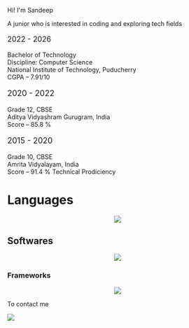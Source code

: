 
<h bold >Hi! I'm Sandeep</h1>
      <p>A junior who is interested in coding and exploring  tech fields </p>

<p style="font-size: larger;" >2022 - 2026</p>
         Bachelor of Technology<br>
         Discipline: Computer Science<br>
        National Institute of Technology, Puducherry<br>
        CGPA – 7.91/10
        <p style="font-size: large;" >2020 - 2022</p>
        Grade 12, CBSE<br>
        Aditya Vidyashram Gurugram, India <br>
        Score – 85.8 %
        <p style="font-size: large;" >2015 - 2020</p>
        Grade 10, CBSE<br>
        Amrita Vidyalayam, India <br>
        Score – 91.4 %
<h bold >Technical Prodiciency</h>
<h1 bold >Languages</h1>
<p align="center">
  <a href="https://skillicons.dev">
    <img src="https://skillicons.dev/icons?i=c,java,py,js,html,css,ts" />
  </a>
</p>
<h2 bold >Softwares </h2>
<p align="center">
  <a href="https://skillicons.dev">
    <img src="https://skillicons.dev/icons?i=git,idea,linux,mongodb,mysql,npm,obsidian,fastapi&perline=4" />
  </a>
</p>
<h3 bold >Frameworks</h3>
<p align="center">
  <a href="https://skillicons.dev">
    <img src="https://skillicons.dev/icons?i=react,nodejs,tailwind,tensorflow,pytorch" />
  </a>
</p>
<p bold >To contact me </p>
<a href = "https://www.linkedin.com/in/sandeep-uthayakumar-8b7242255/">
  <img src = "https://skillicons.dev/icons?i=linkedin"/>
  </a>



<!---
Sandeep2k5/Sandeep2k5 is a ✨ special ✨ repository because its `README.md` (this file) appears on your GitHub profile.
You can click the Preview link to take a look at your changes.
--->
